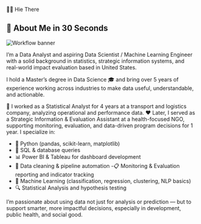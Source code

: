 👋🏽 Hie There

📌 About Me in 30 Seconds
----

![Workflow banner](https://github.com/user-attachments/assets/ddcfa404-d207-472c-8e4e-ad4c4087b8b8)




I’m a Data Analyst and aspiring Data Scientist / Machine Learning Engineer with a solid background in statistics, strategic information systems, and real-world impact evaluation
based in United States.

I hold a Master’s degree in Data Science 🎓 and bring over 5 years of experience working across industries to make data useful, understandable, and actionable.

🧮 I worked as a Statistical Analyst for 4 years at a transport and logistics company, analyzing operational and performance data.
❤️ Later, I served as a Strategic Information & Evaluation Assistant at a health-focused NGO, supporting monitoring, evaluation, and data-driven program decisions for 1 year.
I specialize in:

- 🐍 Python (pandas, scikit-learn, matplotlib)
- 💾 SQL & database queries
- 📊 Power BI & Tableau for dashboard development
- 🧹 Data cleaning & pipeline automation
-📋 Monitoring & Evaluation reporting and indicator tracking
- 🤖 Machine Learning (classification, regression, clustering, NLP basics)
-  🔍 Statistical Analysis and hypothesis testing
  
I’m passionate about using data not just for analysis or prediction — but to support smarter, more impactful decisions, especially in development, public health, and social good.


